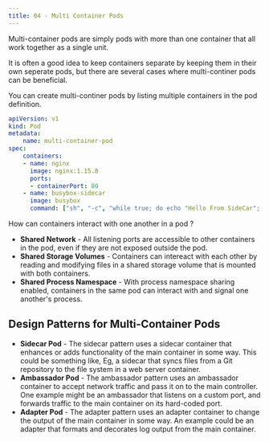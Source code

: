 ```yaml
---
title: 04 - Multi Container Pods
---
```


Multi-container pods are simply pods with more than one container that all work together as a single unit.

It is often a good idea to keep containers separate by keeping them in their own seperate pods, but there are several cases where multi-continer pods can be beneficial.

You can create multi-continer pods by listing multiple containers in the pod definition.

```yml
apiVersion: v1
kind: Pod
metadata:
    name: multi-container-pod
spec:
    containers:
    - name: nginx
      image: nginx:1.15.8
      ports: 
      - containerPort: 80
    - name: busybox-sidecar
      image: busybox
      command: ["sh", "-c", "while true; do echo "Hello From SideCar"; sleep 3600s; done;"]   
```

How can containers interact with one another in a pod ?

* **Shared Network** - All listening ports are accessible to other containers in the pod, even if they are not exposed outside the pod.
* **Shared Storage Volumes** - Containers can intereact with each other by reading and modifying files in a shared storage volume that is mounted with both containers.
* **Shared Process Namespace** - With process namespace sharing enabled, containers in the same pod can interact with and signal one another's process.


## Design Patterns for Multi-Container Pods

* **Sidecar Pod** - The sidecar pattern uses a sidecar container that enhances or adds functionality of the main container in some way. This could be something like, Eg, a sidecar that syncs files from a Git repository to the file system in a web server container.
* **Ambassador Pod** - The ambassador pattern uses an ambassador container to accept network traffic and pass it on to the main controller. One example might be an ambassador that listens on a custom port, and forwards traffic to the main container on its hard-coded port.
* **Adapter Pod** - The adapter pattern uses an adapter container to change the output of the main container in some way. An example could be an adapter that formats and decorates log output from the main container.


